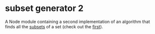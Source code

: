 # subset generator 2
A Node module containing a second implementation of an algorithm that finds all the
[subsets](http://en.wikipedia.org/wiki/Subset) of a set (check out the [first](./generate_subsets)).
